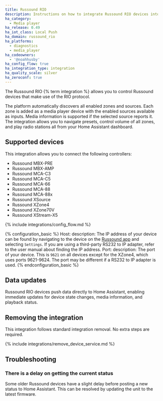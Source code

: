 ```yaml
---
title: Russound RIO
description: Instructions on how to integrate Russound RIO devices into Home Assistant.
ha_category:
  - Media player
ha_release: 0.49
ha_iot_class: Local Push
ha_domain: russound_rio
ha_platforms:
  - diagnostics
  - media_player
ha_codeowners:
  - '@noahhusby'
ha_config_flow: true
ha_integration_type: integration
ha_quality_scale: silver
ha_zeroconf: true
---
```


The Russound RIO {% term integration %} allows you to control Russound devices that make use of the RIO protocol.

The platform automatically discovers all enabled zones and sources. Each zone is added as a media player device with the enabled sources available as inputs. Media information is supported if the selected source reports it. The integration allows you to navigate presets, control volume of all zones, and play radio stations all from your Home Assistant dashboard.

## Supported devices

This integration allows you to connect the following controllers:

- Russound MBX-PRE
- Russound MBX-AMP
- Russound MCA-C3
- Russound MCA-C5
- Russound MCA-66
- Russound MCA-88
- Rusosund MCA-88x
- Russound XSource
- Russound XZone4
- Russound XZone70V
- Russound XStream-X5

{% include integrations/config_flow.md %}

{% configuration_basic %}
Host:
    description: The IP address of your device can be found by navigating to the device on the [Russound app](https://www.russound.com/russound-app) and selecting `Settings`. If you are using a third-party RS232 to IP adapter, refer to the user manual about finding the IP address.
Port:
    description: The port of your device. This is `9621` on all devices except for the XZone4, which uses ports 9621-9624. The port may be different if a RS232 to IP adapter is used.
{% endconfiguration_basic %}

## Data updates

Russound RIO devices push data directly to Home Assistant, enabling immediate updates for device state changes, media information, and playback status.

## Removing the integration

This integration follows standard integration removal. No extra steps are required.

{% include integrations/remove_device_service.md %}

## Troubleshooting

### There is a delay on getting the current status

Some older Russound devices have a slight delay before posting a new status to Home Assistant. 
This can be resolved by updating the unit to the latest firmware.
